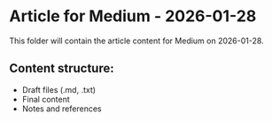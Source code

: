 # Article for Medium - 2026-01-28

This folder will contain the article content for Medium on 2026-01-28.

## Content structure:
- Draft files (.md, .txt)
- Final content
- Notes and references
